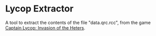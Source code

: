 # Lycop Extractor
 A tool to extract the contents of the file "data.qrc.rcc", from the game [Captain Lycop: Invasion of the Heters](https://store.steampowered.com/app/525070/Captain_Lycop__Invasion_of_the_Heters/).
